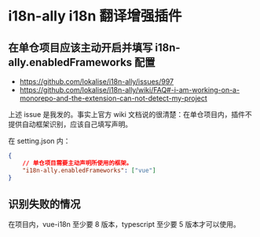 # i18n-ally i18n 翻译增强插件

## 在单仓项目应该主动开启并填写 i18n-ally.enabledFrameworks 配置

- https://github.com/lokalise/i18n-ally/issues/997
- https://github.com/lokalise/i18n-ally/wiki/FAQ#-i-am-working-on-a-monorepo-and-the-extension-can-not-detect-my-project

上述 issue 是我发的。事实上官方 wiki 文档说的很清楚：在单仓项目内，插件不提供自动框架识别，应该自己填写声明。

在 setting.json 内：

```json
{
	// 单仓项目需要主动声明所使用的框架。
	"i18n-ally.enabledFrameworks": ["vue"]
}
```

## 识别失败的情况

在项目内，vue-i18n 至少要 8 版本，typescript 至少要 5 版本才可以使用。
